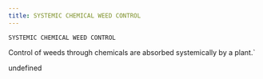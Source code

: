 ```yaml
---
title: SYSTEMIC CHEMICAL WEED CONTROL
---
```

`SYSTEMIC CHEMICAL WEED CONTROL`

Control of weeds through chemicals are absorbed systemically by a plant.`

undefined